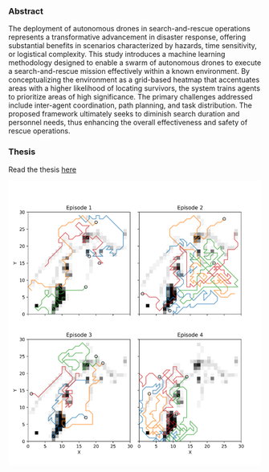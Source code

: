 ### Abstract

The deployment of autonomous drones in search-and-rescue operations represents
a transformative advancement in disaster response, offering substantial benefits in
scenarios characterized by hazards, time sensitivity, or logistical complexity. This
study introduces a machine learning methodology designed to enable a swarm of
autonomous drones to execute a search-and-rescue mission effectively within a known
environment. By conceptualizing the environment as a grid-based heatmap that
accentuates areas with a higher likelihood of locating survivors, the system trains
agents to prioritize areas of high significance. The primary challenges addressed
include inter-agent coordination, path planning, and task distribution. The proposed
framework ultimately seeks to diminish search duration and personnel needs, thus
enhancing the overall effectiveness and safety of rescue operations.

### Thesis

Read the thesis [here](Thesis.pdf)

![MA with nearby agent trajectory](src/trajectories/MA_with_nearby_agent_traj.png)
